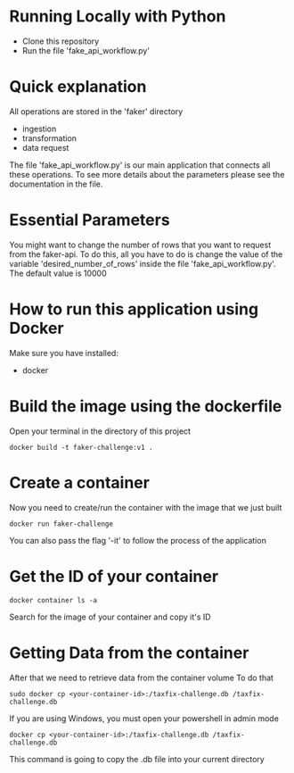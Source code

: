 # Running Locally with Python
- Clone this repository
- Run the file 'fake_api_workflow.py'

# Quick explanation
All operations are stored in the 'faker' directory
- ingestion
- transformation
- data request

The file 'fake_api_workflow.py' is our main application that connects
all these operations. To see more details about the parameters please see the documentation in the file.

# Essential Parameters
You might want to change the number of rows that you want to request from the faker-api.
To do this, all you have to do is change the value of the variable 'desired_number_of_rows' inside the file 'fake_api_workflow.py'. The default value is 10000

# How to run this application using Docker
Make sure you have installed:
* docker

# Build the image using the dockerfile
Open your terminal in the directory of this project
```shell
docker build -t faker-challenge:v1 .
```

# Create a container
Now you need to create/run the container with the image
that we just built
```shell
docker run faker-challenge
```
You can also pass the flag '-it' to follow the process of the application

# Get the ID of your container
```shell
docker container ls -a
```
Search for the image of your container and copy it's ID

# Getting Data from the container
After that we need to retrieve data from the container volume
To do that
```shell
sudo docker cp <your-container-id>:/taxfix-challenge.db /taxfix-challenge.db
```
If you are using Windows, you must open your powershell in admin mode
```shell
docker cp <your-container-id>:/taxfix-challenge.db /taxfix-challenge.db
```
This command is going to copy the .db file into your current directory
